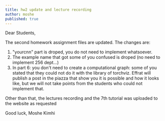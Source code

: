 ```yaml
---
title: hw2 update and lecture recording
author: moshe
published: true
---
```


Dear Students,

The second homework assignment files are updated.
The changes are:
1. "yourcnn" part is droped, you do not need to implement whatsoever.
2. The example name that got some of you confused is droped (no need to implement 256 dept...)
3. In part 6: you don't need to create a computational graph: some of you stated that they could not do it with the library of torchviz.
Effrat will publish a post in the piazza that show you it is possible and how it looks like,
 but we will not take points from the students who could not implement that.

Other than that, the lectures recording and the 7th tutorial was uploaded to the website as requested

 
 Good luck,
 Moshe Kimhi
